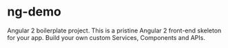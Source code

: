 # ng-demo
Angular 2 boilerplate project. This is a pristine Angular 2 front-end skeleton for your app. Build your own custom Services, Components and APIs.
